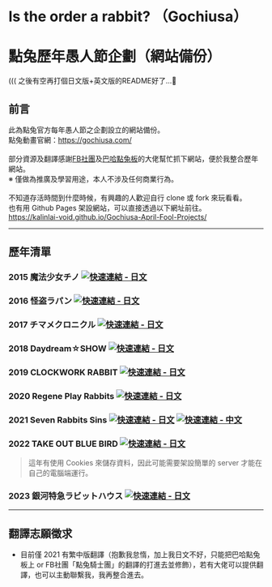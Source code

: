 # Is the order a rabbit? （Gochiusa）
# 點兔歷年愚人節企劃（網站備份）
((( 之後有空再打個日文版+英文版的README好了...🤔

## 前言
此為點兔官方每年愚人節之企劃設立的網站備份。<br>
點兔動畫官網：https://gochiusa.com/<br>
<br>
部分資源及翻譯感謝[FB社團](https://www.facebook.com/groups/1473402019387376)及[巴哈點兔板](https://forum.gamer.com.tw/A.php?bsn=45294)的大佬幫忙抓下網站，便於我整合歷年網站。<br>
※ 僅做為推廣及學習用途，本人不涉及任何商業行為。<br>
<br>
不知道存活時間到什麼時候，有興趣的人歡迎自行 clone 或 fork 來玩看看。<br>
也有用 Github Pages 架設網站，可以直接透過以下網址前往。<br>
https://kalinlai-void.github.io/Gochiusa-April-Fool-Projects/<br>

---
## 歷年清單

### 2015 魔法少女チノ [![快速連結 - 日文](https://img.shields.io/badge/快速連結-日文-blue)](https://kalinlai-void.github.io/Gochiusa-April-Fool-Projects/gochiusa2015/gochiusa.com/af/index.html)

### 2016 怪盗ラパン [![快速連結 - 日文](https://img.shields.io/badge/快速連結-日文-blue)](https://kalinlai-void.github.io/Gochiusa-April-Fool-Projects/gochiusa2016/gochiusa.com/af/index.html)

### 2017 チマメクロニクル [![快速連結 - 日文](https://img.shields.io/badge/快速連結-日文-blue)](https://kalinlai-void.github.io/Gochiusa-April-Fool-Projects/gochiusa2017/gochiusa.com/af/index.html) 

### 2018 Daydream☆SHOW [![快速連結 - 日文](https://img.shields.io/badge/快速連結-日文-blue)](https://kalinlai-void.github.io/Gochiusa-April-Fool-Projects/gochiusa2018/gochiusa.com/af/index.html)

### 2019 CLOCKWORK RABBIT [![快速連結 - 日文](https://img.shields.io/badge/快速連結-日文-blue)](https://kalinlai-void.github.io/Gochiusa-April-Fool-Projects/gochiusa2019/gochiusa.com/af/index.html)

### 2020 Regene Play Rabbits [![快速連結 - 日文](https://img.shields.io/badge/快速連結-日文-blue)](https://kalinlai-void.github.io/Gochiusa-April-Fool-Projects/gochiusa2020/gochiusa.com/af/index.html)

### 2021 Seven Rabbits Sins [![快速連結 - 日文](https://img.shields.io/badge/快速連結-日文-blue)](https://kalinlai-void.github.io/Gochiusa-April-Fool-Projects/gochiusa2021/ja/gochiusa.com/af/index.html)  [![快速連結 - 中文](https://img.shields.io/badge/快速連結-中文-active)](https://kalinlai-void.github.io/Gochiusa-April-Fool-Projects/gochiusa2021/zh-tw/gochiusa.com/af/index.html)

### 2022 TAKE OUT BLUE BIRD [![快速連結 - 日文](https://img.shields.io/badge/快速連結-日文-blue)](https://kalinlai-void.github.io/Gochiusa-April-Fool-Projects/gochiusa2022/ja/gochiusa.com/af/index.html)
> 這年有使用 Cookies 來儲存資料，因此可能需要架設簡單的 server 才能在自己的電腦端運行。

### 2023 銀河特急ラビットハウス [![快速連結 - 日文](https://img.shields.io/badge/快速連結-日文-blue)](https://kalinlai-void.github.io/Gochiusa-April-Fool-Projects/gochiusa2023/gochiusa.com/af/index.html)

---
## 翻譯志願徵求
- 目前僅 2021 有繁中版翻譯（抱歉我怠惰，加上我日文不好，只能把巴哈點兔板上 or FB社團「點兔騎士團」的翻譯的打進去並修飾），若有大佬可以提供翻譯，也可以主動聯繫我，我再整合進去。